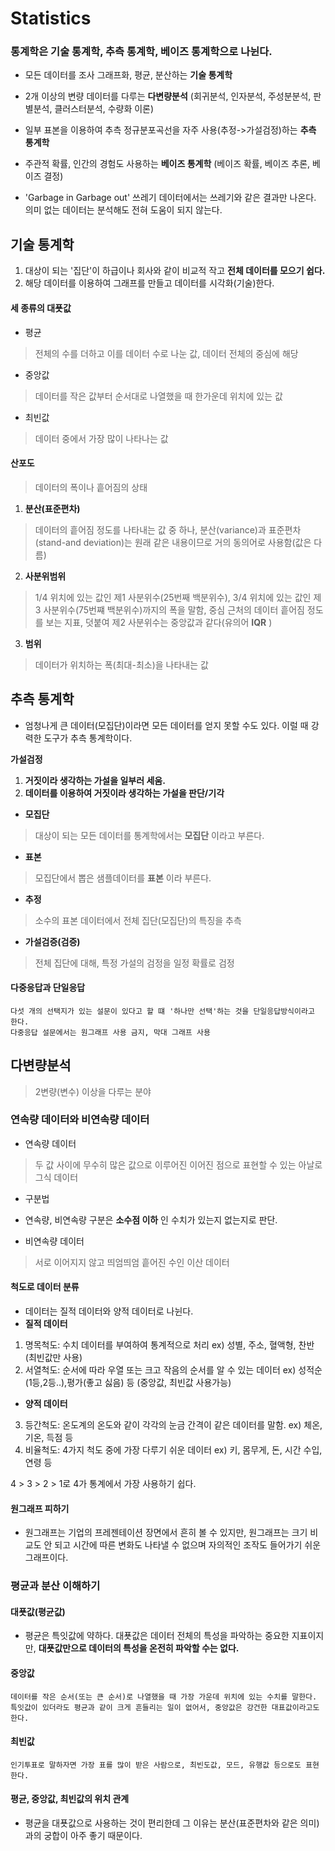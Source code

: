 # Statistics

### 통계학은 기술 통계학, 추측 통계학, 베이즈 통계학으로 나뉜다.
+ 모든 데이터를 조사 그래프화, 평균, 분산하는 __기술 통계학__
+ 2개 이상의 변량 데이터를 다루는 __다변량분석__ (회귀분석, 인자분석, 주성분분석, 판별분석, 클러스터분석, 수량화 이론)
+ 일부 표본을 이용하여 추측 정규분포곡선을 자주 사용(추정->가설검정)하는 __추측 통계학__
+ 주관적 확률, 인간의 경험도 사용하는 __베이즈 통계학__ (베이즈 확률, 베이즈 추론, 베이즈 결정)

+ 'Garbage in Garbage out' 쓰레기 데이터에서는 쓰레기와 같은 결과만 나온다. 의미 없는 데이터는 분석해도 전혀 도움이 되지 않는다.

## 기술 통계학
1. 대상이 되는 '집단'이 하급이나 회사와 같이 비교적 작고 __전체 데이터를 모으기 쉽다.__ 
2. 해당 데이터를 이용하여 그래프를 만들고 데이터를 시각화(기술)한다.

#### 세 종류의 대푯값
+ 평균
> 전체의 수를 더하고 이를 데이터 수로 나눈 값, 데이터 전체의 중심에 해당
+ 중앙값
> 데이터를 작은 값부터 순서대로 나열했을 때 한가운데 위치에 있는 값
+ 최빈값
> 데이터 중에서 가장 많이 나타나는 값

#### 산포도
> 데이터의 폭이나 흩어짐의 상태

1. __분산(표준편차)__
> 데이터의 흩어짐 정도를 나타내는 값 중 하나, 분산(variance)과 표준편차(stand-and deviation)는 원래 같은 내용이므로 거의 동의어로 사용함(값은 다름)

2. __사분위범위__
> 1/4 위치에 있는 값인 제1 사분위수(25번째 백분위수), 3/4 위치에 있는 값인 제3 사분위수(75번쨰 백분위수)까지의 폭을 말함, 중심 근처의 데이터 흩어짐 정도를 보는 지표, 덧붙여 제2 사분위수는 중앙값과 같다(유의어 __IQR__ )

3. __범위__
> 데이터가 위치하는 폭(최대-최소)을 나타내는 값


## 추측 통계학
+ 엄청나게 큰 데이터(모집단)이라면 모든 데이터를 얻지 못할 수도 있다. 이럴 때 강력한 도구가 추측 통계학이다.

__가설검정__
1. __거짓이라 생각하는 가설을 일부러 세움.__
2. __데이터를 이용하여 거짓이라 생각하는 가설을 판단/기각__


+ __모집단__
> 대상이 되는 모든 데이터를 통계학에서는 __모집단__ 이라고 부른다.

+ __표본__
> 모집단에서 뽑은 샘플데이터를 __표본__ 이라 부른다.

+ __추정__
> 소수의 표본 데이터에서 전체 집단(모집단)의 특징을 추측

+ __가설검증(검증)__
> 전체 집단에 대해, 특정 가설의 검정을 일정 확률로 검정

#### 다중응답과 단일응답
    다섯 개의 선택지가 있는 설문이 있다고 할 떄 '하나만 선택'하는 것을 단일응답방식이라고 한다.
    다중응답 설문에서는 원그래프 사용 금지, 막대 그래프 사용
   
## 다변량분석
> 2변량(변수) 이상을 다루는 분야


### 연속량 데이터와 비연속량 데이터
+ 연속량 데이터
> 두 값 사이에 무수히 많은 값으로 이루어진 이어진 점으로 표현할 수 있는 아날로그식 데이터

+ 구분법
- 연속량, 비연속량 구분은 __소수점 이하__ 인 수치가 있는지 없는지로 판단.

+ 비연속량 데이터
> 서로 이어지지 않고 띄엄띄엄 흩어진 수인 이산 데이터


#### 척도로 데이터 분류
+ 데이터는 질적 데이터와 양적 데이터로 나뉜다.
+ __질적 데이터__
1. 명목척도: 수치 데이터를 부여하여 통계적으로 처리 ex) 성별, 주소, 혈액형, 찬반 (최빈값만 사용)
2. 서열척도: 순서에 따라 우열 또는 크고 작음의 순서를 알 수 있는 데이터 ex) 성적순(1등,2등..),평가(좋고 싫음) 등 (중앙값, 최빈값 사용가능)
+ __양적 데이터__
3. 등간척도: 온도계의 온도와 같이 각각의 눈금 간격이 같은 데이터를 말함. ex) 체온, 기온, 득점 등
4. 비율척도: 4가지 척도 중에 가장 다루기 쉬운 데이터 ex) 키, 몸무게, 돈, 시간 수입, 연령 등

4 > 3 > 2 > 1로 4가 통계에서 가장 사용하기 쉽다.

#### 원그래프 피하기 
+ 원그래프는 기업의 프레젠테이션 장면에서 흔히 볼 수 있지만, 원그래프는 크기 비교도 안 되고 시간에 따른 변화도 나타낼 수 없으며 자의적인 조작도 들어가기 쉬운 그래프이다.

### 평균과 분산 이해하기
#### 대푯값(평균값)
+ 평균은 특잇값에 약하다. 대푯값은 데이터 전체의 특성을 파악하는 중요한 지표이지만, __대푯값만으로 데이터의 특성을 온전히 파악할 수는 없다.__
#### 중앙값
    데이터를 작은 순서(또는 큰 순서)로 나열했을 때 가장 가운데 위치에 있는 수치를 말한다. 특잇값이 있더라도 평균과 같이 크게 흔들리는 일이 없어서, 중앙값은 강건한 대표값이라고도 한다.
#### 최빈값
    인기투표로 말하자면 가장 표를 많이 받은 사람으로, 최빈도값, 모드, 유행값 등으로도 표현한다.

#### 평균, 중앙값, 최빈값의 위치 관계
+ 평균을 대푯값으로 사용하는 것이 편리한데 그 이유는 분산(표준편차와 같은 의미)과의 궁합이 아주 좋기 때문이다.
